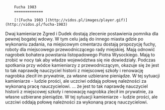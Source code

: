
        Fucha 1983 
        =============
        
        [![Fucha 1983 ](http://vidos.pl/images/player.gif)](http://vidos.pl/fucha-1983)
        
        
 Dwaj kamieniarze Zgred i Dudek dostają zlecenie postawienia pomnika dla pewnej bogatej wdowy. W tym celu jadą do innego miasta gdzie po wykonaniu zadania, na miejscowym cmentarzu dostają propozycję fuchy, roboty dla miejscowego przewodniczącego rady miejskiej. Mają odnowić nagrobek bohatera powstania listopadowego Piotra Wysockiego. Mają to zrobić w nocy tak aby władze województwa się nie dowiedziały. Podczas spotkania przy wódce kamieniarzy z przewodniczącym, okazuje się że jest to tak naprawdę nauczyciel historii z miejscowej szkoły i renowację nagrobka zlecił im prywatnie, za własne uzbierane pieniądze. W tej sytuacji kamieniarze - ludzie prości, ale uczciwi oddają połowę należności za wykonaną pracę nauczycielowi.   ... że jest to tak naprawdę nauczyciel historii z miejscowej szkoły i renowację nagrobka zlecił im prywatnie, za własne uzbierane pieniądze. W tej sytuacji kamieniarze - ludzie prości, ale uczciwi oddają połowę należności za wykonaną pracę nauczycielowi.
    